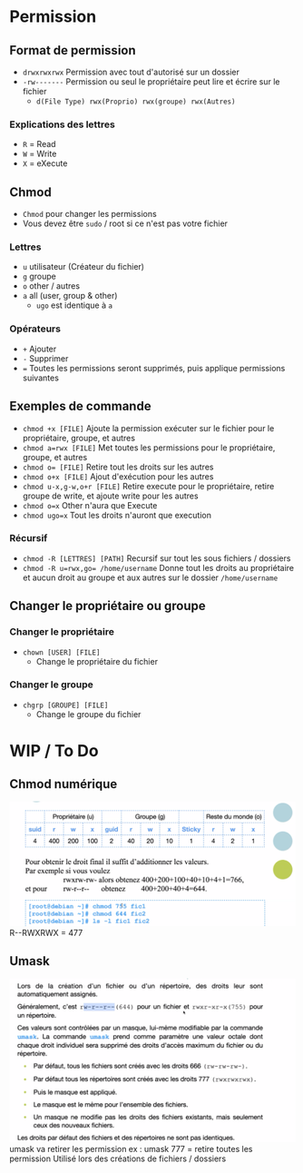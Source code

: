 # Permission
## Format de permission
- `drwxrwxrwx` Permission avec tout d'autorisé sur un dossier
- `-rw-------` Permission ou seul le propriétaire peut lire et écrire sur le fichier
  - `d(File Type) rwx(Proprio) rwx(groupe) rwx(Autres)`

### Explications des lettres
- `R` = Read
- `W` = Write
- `X` = eXecute

## Chmod
- `Chmod` pour changer les permissions
- Vous devez être `sudo` / root si ce n'est pas votre fichier

### Lettres
- `u` utilisateur (Créateur du fichier)
- `g` groupe
- `o` other / autres
- `a` all (user, group & other)
  - `ugo` est identique à `a`

### Opérateurs
- `+` Ajouter
- `-` Supprimer
- `=` Toutes les permissions seront supprimés, puis applique permissions suivantes

## Exemples de commande
- `chmod +x [FILE]` Ajoute la permission exécuter sur le fichier pour le propriétaire, groupe, et autres
- `chmod a=rwx [FILE]` Met toutes les permissions pour le propriétaire, groupe, et autres
- `chmod o= [FILE]` Retire tout les droits sur les autres
- `chmod o+x [FILE]` Ajout d'exécution pour les autres
- `chmod u-x,g-w,o+r [FILE]` Retire execute pour le propriétaire, retire groupe de write, et ajoute write pour les autres
- `chmod o=x` Other n'aura que Execute
- `chmod ugo=x` Tout les droits n'auront que execution

### Récursif
- `chmod -R [LETTRES] [PATH]` Recursif sur tout les sous fichiers / dossiers
- `chmod -R u=rwx,go= /home/username` Donne tout les droits au propriétaire et aucun droit au groupe et aux autres sur le dossier `/home/username`

## Changer le propriétaire ou groupe
### Changer le propriétaire
- `chown [USER] [FILE]`
  - Change le propriétaire du fichier
### Changer le groupe
- `chgrp [GROUPE] [FILE]`
  - Change le groupe du fichier

# WIP / To Do
## Chmod numérique
![alt text](/image.png)
R--RWXRWX = 477

## Umask
![alt text](/image-1.png)
umask va retirer les permission
ex : umask 777 = retire toutes les permission
Utilisé lors des créations de fichiers / dossiers